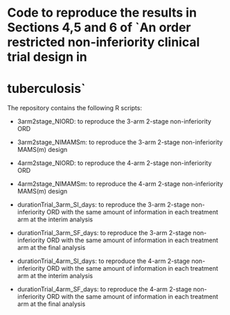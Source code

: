 # Code to reproduce the results in Sections 4,5 and 6 of `An order restricted non-inferiority clinical trial design in
# tuberculosis`

The repository contains the following R scripts:

- 3arm2stage_NIORD: to reproduce the 3-arm 2-stage non-inferiority ORD
- 3arm2stage_NIMAMSm: to reproduce the 3-arm 2-stage non-inferiority MAMS(m) design

- 4arm2stage_NIORD: to reproduce the 4-arm 2-stage non-inferiority ORD
- 4arm2stage_NIMAMSm: to reproduce the 4-arm 2-stage non-inferiority MAMS(m) design

- durationTrial_3arm_SI_days: to reproduce the 3-arm 2-stage non-inferiority ORD with the same amount of information in each treatment arm at the interim analysis
- durationTrial_3arm_SF_days: to reproduce the 3-arm 2-stage non-inferiority ORD with the same amount of information in each treatment arm at the final analysis

- durationTrial_4arm_SI_days: to reproduce the 4-arm 2-stage non-inferiority ORD with the same amount of information in each treatment arm at the interim analysis
- durationTrial_4arm_SF_days: to reproduce the 4-arm 2-stage non-inferiority ORD with the same amount of information in each treatment arm at the final analysis


